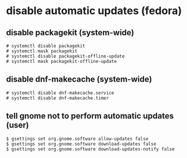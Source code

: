 # disable automatic updates (fedora)

## disable packagekit (system-wide)
```
# systemctl disable packagekit
# systemctl mask packagekit
# systemctl disable packagekit-offline-update
# systemctl mask packagekit-offline-update
```

## disable dnf-makecache (system-wide)
```
# systemctl disable dnf-makecache.service
# systemctl disable dnf-makecache.timer
```

## tell gnome not to perform automatic updates (user)
```
$ gsettings set org.gnome.software allow-updates false
$ gsettings set org.gnome.software download-updates false
$ gsettings set org.gnome.software download-updates-notify false
```

